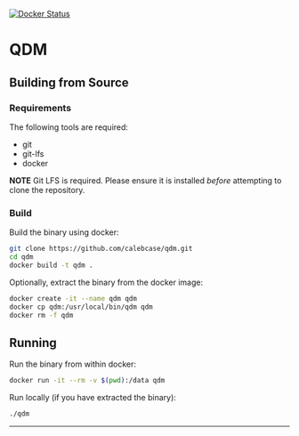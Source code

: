 [![Docker Status][qdm-docker-badge]][qdm-docker]

# QDM

## Building from Source

### Requirements

The following tools are required:

* git
* git-lfs
* docker

**NOTE** Git LFS is required. Please ensure it is installed *before* attempting
to clone the repository.

### Build

Build the binary using docker:

```bash
git clone https://github.com/calebcase/qdm.git
cd qdm
docker build -t qdm .
```

Optionally, extract the binary from the docker image:

```bash
docker create -it --name qdm qdm
docker cp qdm:/usr/local/bin/qdm qdm
docker rm -f qdm
```

## Running

Run the binary from within docker:

```bash
docker run -it --rm -v $(pwd):/data qdm
```

Run locally (if you have extracted the binary):

```bash
./qdm
```

---

[qdm-docker-badge]: https://img.shields.io/docker/cloud/build/calebcase/qdm
[qdm-docker]: https://hub.docker.com/repository/docker/calebcase/qdm
